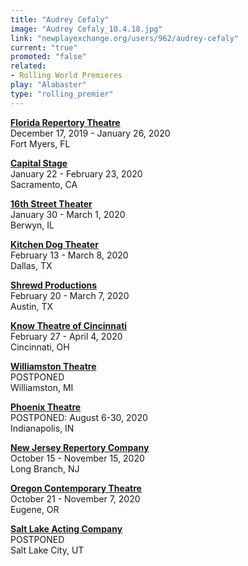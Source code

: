 ```yaml
---
title: "Audrey Cefaly"
image: "Audrey Cefaly_10.4.18.jpg"
link: "newplayexchange.org/users/962/audrey-cefaly"
current: "true"
promoted: "false"
related:
- Rolling World Premieres
play: "Alabaster"
type: "rolling_premier"
---
```


[**Florida Repertory Theatre**](https://www.floridarep.org/the-season/alabaster/)\
December 17, 2019 - January 26, 2020\
Fort Myers, FL

[**Capital Stage**](https://capstage.org/alabaster/)\
January 22 - February 23, 2020\
Sacramento, CA

[**16th Street Theater**](https://16thstreettheater.org/season-thirteen-2020/)\
January 30 - March 1, 2020\
Berwyn, IL

[**Kitchen Dog Theater**](https://www.kitchendogtheater.org/alabaster)\
February 13 - March 8, 2020\
Dallas, TX

[**Shrewd Productions**](http://www.shrewdproductions.com/home)\
February 20 - March 7, 2020\
Austin, TX

[**Know Theatre of Cincinnati**](https://knowtheatre.com/season-22/alabaster/)\
February 27 - April 4, 2020\
Cincinnati, OH

[**Williamston Theatre**](http://www.williamstontheatre.org/alabaster)\
POSTPONED\
Williamston, MI

[**Phoenix Theatre**](https://www.phoenixtheatre.org/201920-phoenix-theatre-season/2020/3/1/alabaster)\
POSTPONED: August 6-30, 2020\
Indianapolis, IN

[**New Jersey Repertory Company**](http://www.njrep.org/index.htm)\
October 15 - November 15, 2020\
Long Branch, NJ

[**Oregon Contemporary Theatre**](https://www.octheatre.org/)\
October 21 - November 7, 2020\
Eugene, OR

[**Salt Lake Acting Company**](https://www.saltlakeactingcompany.org/)\
POSTPONED\
Salt Lake City, UT

